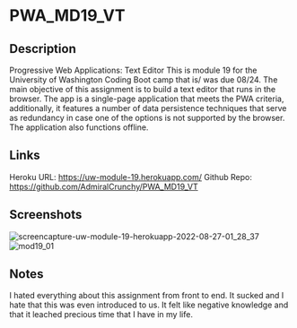 # PWA_MD19_VT

## Description

Progressive Web Applications: Text Editor This is module 19 for the University of Washington Coding Boot camp that is/ was due 08/24. The main objective of this assignment is to build a text editor that runs in the browser. The app is  a single-page application that meets the PWA criteria, additionally, it features a number of data persistence techniques that serve as redundancy in case one of the options is not supported by the browser. The application also functions offline. 


## Links

Heroku URL: https://uw-module-19.herokuapp.com/
Github Repo: https://github.com/AdmiralCrunchy/PWA_MD19_VT

## Screenshots

![screencapture-uw-module-19-herokuapp-2022-08-27-01_28_37](https://user-images.githubusercontent.com/31176226/187022518-34bcd268-c822-44cc-9208-cf4eb4901d2f.png)
![mod19_01](https://user-images.githubusercontent.com/31176226/187022520-f9e090da-d752-4071-824f-a27bd865d0e9.png)

## Notes

I hated everything about this assignment from front to end. It sucked and I hate that this was even introduced to us. It felt like negative knowledge and that it leached precious time that I have in my life.

